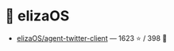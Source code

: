 # 👤 elizaOS

- [elizaOS/agent-twitter-client](https://github.com/elizaOS/agent-twitter-client) — 1623 ⭐️ / 398 🍴
